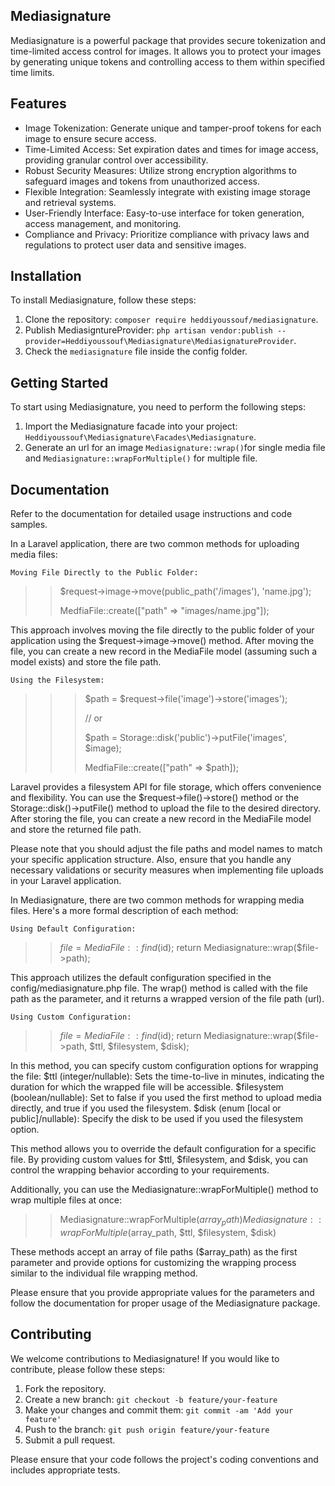 ## Mediasignature

Mediasignature is a powerful package that provides secure tokenization and time-limited access control for images. It allows you to protect your images by generating unique tokens and controlling access to them within specified time limits.

## Features

- Image Tokenization: Generate unique and tamper-proof tokens for each image to ensure secure access.
- Time-Limited Access: Set expiration dates and times for image access, providing granular control over accessibility.
- Robust Security Measures: Utilize strong encryption algorithms to safeguard images and tokens from unauthorized access.
- Flexible Integration: Seamlessly integrate with existing image storage and retrieval systems.
- User-Friendly Interface: Easy-to-use interface for token generation, access management, and monitoring.
- Compliance and Privacy: Prioritize compliance with privacy laws and regulations to protect user data and sensitive images.

## Installation

To install Mediasignature, follow these steps:

1. Clone the repository: `composer require heddiyoussouf/mediasignature`.
2. Publish MediasigntureProvider: `php artisan vendor:publish --provider=Heddiyoussouf\Mediasignature\MediasignatureProvider`.
3. Check the `mediasignature` file inside the config folder.


## Getting Started

To start using Mediasignature, you need to perform the following steps:

1. Import the Mediasignature facade into your project: `Heddiyoussouf\Mediasignature\Facades\Mediasignature`.
2. Generate an url for an image `Mediasignature::wrap()`for single media file and `Mediasignature::wrapForMultiple()` for multiple file.

## Documentation
Refer to the documentation for detailed usage instructions and code samples.

In a Laravel application, there are two common methods for uploading media files:

    Moving File Directly to the Public Folder:

   

>>$request->image->move(public_path('/images'), 'name.jpg');
>>
>>MedfiaFile::create(["path" => "images/name.jpg"]);

This approach involves moving the file directly to the public folder of your application using the $request->image->move() method. After moving the file, you can create a new record in the MediaFile model (assuming such a model exists) and store the file path.


    Using the Filesystem:


>>>$path = $request->file('image')->store('images');
>>>
>>>// or
>>>
>>>$path = Storage::disk('public')->putFile('images', $image);
>>>
>>>MedfiaFile::create(["path" => $path]);

Laravel provides a filesystem API for file storage, which offers convenience and flexibility. You can use the $request->file()->store() method or the Storage::disk()->putFile() method to upload the file to the desired directory. After storing the file, you can create a new record in the MediaFile model and store the returned file path.

Please note that you should adjust the file paths and model names to match your specific application structure. Also, ensure that you handle any necessary validations or security measures when implementing file uploads in your Laravel application.

In Mediasignature, there are two common methods for wrapping media files. Here's a more formal description of each method:

    Using Default Configuration:

    

>>$file = MediaFile::find($id);
>>return Mediasignature::wrap($file->path);

This approach utilizes the default configuration specified in the config/mediasignature.php file. The wrap() method is called with the file path as the parameter, and it returns a wrapped version of the file path (url).

    Using Custom Configuration:



>>$file = MediaFile::find($id);
>>return Mediasignature::wrap($file->path, $ttl, $filesystem, $disk);

In this method, you can specify custom configuration options for wrapping the file:
        $ttl (integer/nullable): Sets the time-to-live in minutes, indicating the duration for which the wrapped file will be accessible.
        $filesystem (boolean/nullable): Set to false if you used the first method to upload media directly, and true if you used the filesystem.
        $disk (enum [local or public]/nullable): Specify the disk to be used if you used the filesystem option.

This method allows you to override the default configuration for a specific file. By providing custom values for $ttl, $filesystem, and $disk, you can control the wrapping behavior according to your requirements.

Additionally, you can use the Mediasignature::wrapForMultiple() method to  wrap multiple files at once:

>>Mediasignature::wrapForMultiple($array_path)
>>Mediasignature::wrapForMultiple($array_path, $ttl, $filesystem, $disk)

These methods accept an array of file paths ($array_path) as the first parameter and provide options for customizing the wrapping process similar to the individual file wrapping method.

Please ensure that you provide appropriate values for the parameters and follow the documentation for proper usage of the Mediasignature package.


## Contributing

We welcome contributions to Mediasignature! If you would like to contribute, please follow these steps:

1. Fork the repository.
2. Create a new branch: `git checkout -b feature/your-feature`
3. Make your changes and commit them: `git commit -am 'Add your feature'`
4. Push to the branch: `git push origin feature/your-feature`
5. Submit a pull request.

Please ensure that your code follows the project's coding conventions and includes appropriate tests.

